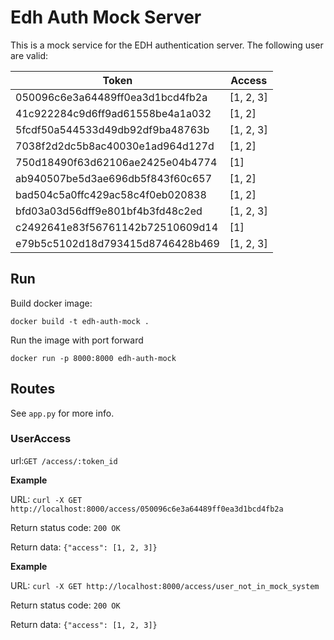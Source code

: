 # Edh Auth Mock Server
This is a mock service for the EDH authentication server. The following user are valid:

| Token   |     Access     |
|----------|-------------|
| 050096c6e3a64489ff0ea3d1bcd4fb2a | [1, 2, 3] |
| 41c922284c9d6ff9ad61558be4a1a032 | [1, 2] |
| 5fcdf50a544533d49db92df9ba48763b | [1, 2, 3] |
| 7038f2d2dc5b8ac40030e1ad964d127d | [1, 2] |
| 750d18490f63d62106ae2425e04b4774 | [1] |
| ab940507be5d3ae696db5f843f60c657 | [1, 2] |
| bad504c5a0ffc429ac58c4f0eb020838 | [1, 2] |
| bfd03a03d56dff9e801bf4b3fd48c2ed | [1, 2, 3] |
| c2492641e83f56761142b72510609d14 | [1] |
| e79b5c5102d18d793415d8746428b469 | [1, 2, 3] |


## Run

Build docker image: 

```commandline
docker build -t edh-auth-mock .
```

Run the image with port forward
```commandline
docker run -p 8000:8000 edh-auth-mock
```

## Routes
See `app.py` for more info.

### UserAccess
url:`GET /access/:token_id`

**Example**

URL: `curl -X GET http://localhost:8000/access/050096c6e3a64489ff0ea3d1bcd4fb2a`

Return status code: `200 OK`

Return data: `{"access": [1, 2, 3]}`

**Example**

URL: `curl -X GET http://localhost:8000/access/user_not_in_mock_system`

Return status code: `200 OK`

Return data: `{"access": [1, 2, 3]}`